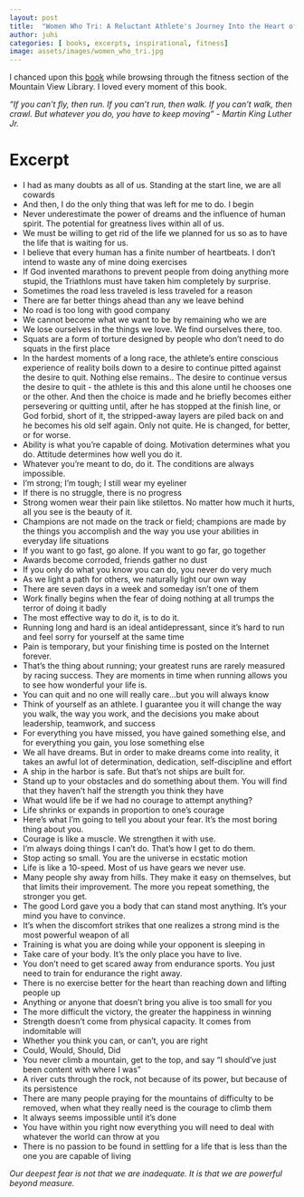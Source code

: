 ```yaml
---
layout: post
title:  "Women Who Tri: A Reluctant Athlete's Journey Into the Heart of America's Newest Obsession"
author: juhi
categories: [ books, excerpts, inspirational, fitness]
image: assets/images/women_who_tri.jpg
---
```


I chanced upon this [book](https://www.goodreads.com/book/show/31922028-women-who-tri) while browsing through the fitness section of the Mountain View Library. I loved every moment of this book.

_“If you can’t fly, then run. If you can’t run, then walk. If you can’t walk, then crawl. But whatever you do, you have to keep moving” - Martin King Luther Jr._

# Excerpt
 - I had as many doubts as all of us. Standing at the start line, we are all cowards
 - And then, I do the only thing that was left for me to do. I begin
 - Never underestimate the power of dreams and the influence of human spirit. The potential for greatness lives within all of us.
 - We must be willing to get rid of the life we planned for us so as to have the life that is waiting for us.
 - I believe that every human has a finite number of heartbeats. I don’t intend to waste any of mine doing exercises
 - If God invented marathons to prevent people from doing anything more stupid, the Triathlons must have taken him completely by surprise.
 - Sometimes the road less traveled is less traveled for a reason
 - There are far better things ahead than any we leave behind
 - No road is too long with good company
 - We cannot become what we want to be by remaining who we are
 - We lose ourselves in the things we love. We find ourselves there, too.
 - Squats are a form of torture designed by people who don’t need to do squats in the first place
 - In the hardest moments of a long race, the athlete’s entire conscious experience of reality boils down to a desire to continue pitted against the desire to quit. Nothing else remains.. The desire to continue versus the desire to quit - the athlete is this and this alone until he chooses one or the other. And then the choice is made and he briefly becomes either persevering or quitting until, after he has stopped at the finish line, or God forbid, short of it, the stripped-away layers are piled back on and he becomes his old self again. Only not quite. He is changed, for better, or for worse.
 - Ability is what you’re capable of doing. Motivation determines what you do. Attitude determines how well you do it.
 - Whatever you’re meant to do, do it. The conditions are always impossible.
 - I’m strong; I’m tough; I still wear my eyeliner
 - If there is no struggle, there is no progress
 - Strong women wear their pain like stilettos. No matter how much it hurts, all you see is the beauty of it.
 - Champions are not made on the track or field; champions are made by the things you accomplish and the way you use your abilities in everyday life situations
 - If you want to go fast, go alone. If you want to go far, go together
 - Awards become corroded, friends gather no dust
 - If you only do what you know you can do, you never do very much
 - As we light a path for others, we naturally light our own way
 - There are seven days in a week and someday isn’t one of them
 - Work finally begins when the fear of doing nothing at all trumps the terror of doing it badly
 - The most effective way to do it, is to do it.
 - Running long and hard is an ideal antidepressant, since it’s hard to run and feel sorry for yourself at the same time
 - Pain is temporary, but your finishing time is posted on the Internet forever.
 - That’s the thing about running; your greatest runs are rarely measured by racing success. They are moments in time when running allows you to see how wonderful your life is.
 - You can quit and no one will really care...but you will always know
 - Think of yourself as an athlete. I guarantee you it will change the way you walk, the way you work, and the decisions you make about leadership, teamwork, and success
 - For everything you have missed, you have gained something else, and for everything you gain, you lose something else
 - We all have dreams. But in order to make dreams come into reality, it takes an awful lot of determination, dedication, self-discipline and effort
 - A ship in the harbor is safe. But that’s not ships are built for.
 - Stand up to your obstacles and do something about them. You will find that they haven’t half the strength you think they have
 - What would life be if we had no courage to attempt anything?
 - Life shrinks or expands in proportion to one’s courage
 - Here’s what I’m going to tell you about your fear. It’s the most boring thing about you.
 - Courage is like a muscle. We strengthen it with use.
 - I’m always doing things I can’t do. That’s how I get to do them.
 - Stop acting so small. You are the universe in ecstatic motion
 - Life is like a 10-speed. Most of us have gears we never use.
 - Many people shy away from hills. They make it easy on themselves, but that limits their improvement. The more you repeat something, the stronger you get. 
 - The good Lord gave you a body that can stand most anything. It’s your mind you have to convince.
 - It’s when the discomfort strikes that one realizes a strong mind is the most powerful weapon of all
 - Training is what you are doing while your opponent is sleeping in
 - Take care of your body. It’s the only place you have to live.
 - You don’t need to get scared away from endurance sports. You just need to train for endurance the right away.
 - There is no exercise better for the heart than reaching down and lifting people up
 - Anything or anyone that doesn’t bring you alive is too small for you
 - The more difficult the victory, the greater the happiness in winning
 - Strength doesn’t come from physical capacity. It comes from indomitable will
 - Whether you think you can, or can’t, you are right
 - Could, Would, Should, Did
 - You never climb a mountain, get to the top, and say “I should’ve just been content with where I was”
 - A river cuts through the rock, not because of its power, but because of its persistence
 - There are many people praying for the mountains of difficulty to be removed, when what they really need is the courage to climb them
 - It always seems impossible until it’s done
 - You have within you right now everything you will need to deal with whatever the world can throw at you
 - There is no passion to be found in settling for a life that is less than the one you are capable of living

_Our deepest fear is not that we are inadequate. It is that we are powerful beyond measure._
